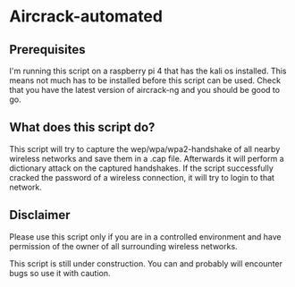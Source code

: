 # Aircrack-automated

## Prerequisites
I'm running this script on a raspberry pi 4 that has the kali os installed. This means not much has to be installed before this script can be used. Check that you have the latest version of aircrack-ng and you should be good to go.

## What does this script do?
This script will try to capture the wep/wpa/wpa2-handshake of all nearby wireless networks and save them in a .cap file. Afterwards it will perform a dictionary attack on the captured handshakes. If the script successfully cracked the password of a wireless connection, it will try to login to that network.

## Disclaimer
Please use this script only if you are in a controlled environment and have permission of the owner of all surrounding wireless networks.

This script is still under construction. You can and probably will encounter bugs so use it with caution.
